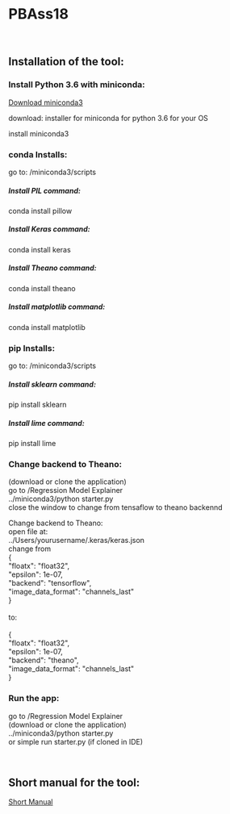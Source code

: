 # PBAss18
<br>
<h2> Installation of the tool:</h2>
<h3> Install Python 3.6 with miniconda: </h3>
<a href="https://conda.io/miniconda.html" target="_blank" rel="noopener">Download miniconda3</a><br>
<p>download: installer for miniconda for python 3.6 for your OS</p>
<p>install miniconda3</p>
<h3> conda Installs: </h3>
<p>go to: /miniconda3/scripts</p>
<h5> Install PIL command:</h5>
<p>conda install pillow</p>
<h5> Install Keras command:</h5>
<p>conda install keras</p>
<h5> Install Theano command:</h5>
<p>conda install theano</p>
<h5> Install matplotlib command:</h5>
<p>conda install matplotlib</p>
<h3> pip Installs: </h3>
<p>go to: /miniconda3/scripts</p>
<h5> Install sklearn command:</h5>
<p>pip install sklearn</p>
<h5> Install lime command:</h5>
<p>pip install lime</p>

<h3> Change backend to Theano: </h3>
<p> (download or clone the application)<br>
go to /Regression Model Explainer<br>
../miniconda3/python starter.py<br>
close the window to change from tensaflow to theano backennd</p>
<p>Change backend to Theano:<br>
open file at:<br>
../Users/yourusername/.keras/keras.json<br>
change from<br>
{<br>
    "floatx": "float32",<br>
    "epsilon": 1e-07,<br>
    "backend": "tensorflow",<br>
    "image_data_format": "channels_last"<br>
}<br>
<br>
to:<br>
<br>
{<br>
    "floatx": "float32",<br>
    "epsilon": 1e-07,<br>
    "backend": "theano",<br>
    "image_data_format": "channels_last"<br>
}</p>
<h3> Run the app: </h3>
<p>go to /Regression Model Explainer<br>
(download or clone the application)<br>
../miniconda3/python starter.py<br>
or simple run starter.py (if cloned in IDE)</p>
<br>
<h2> Short manual for the tool:</h2>
<a href="https://github.com/hoerli/PBAss18/blob/prototype/Regression%20Model%20Explainer/short_manual.pdf" target="_blank" rel="noopener">Short Manual</a>

